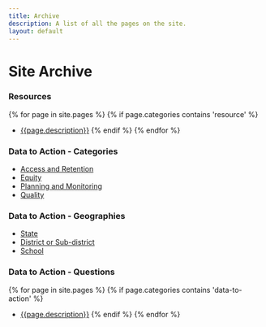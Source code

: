 ```yaml
---
title: Archive
description: A list of all the pages on the site.
layout: default
---
```


# Site Archive

### Resources
{% for page in site.pages %}
  {% if page.categories contains 'resource' %}
  -  [{{page.description}}]({{site.url}}{{page.url}})
  {% endif %}
{% endfor %}

### Data to Action - Categories
- [Access and Retention](/data-to-action/access-and-retention)
- [Equity](/data-to-action/equity)
- [Planning and Monitoring](/data-to-action/planning-and-monitoring)
- [Quality](/data-to-action/quality)

### Data to Action - Geographies
- [State](/data-to-action/state)
- [District or Sub-district](/data-to-action/district-or-sub-district)
- [School](/data-to-action/school)

### Data to Action - Questions
{% for page in site.pages %}
  {% if page.categories contains 'data-to-action' %}
  -  [{{page.description}}]({{site.url}}{{page.url}})
  {% endif %}
{% endfor %}